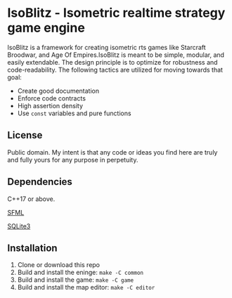 # IsoBlitz - Isometric realtime strategy game engine

IsoBlitz is a framework for creating isometric rts games like Starcraft Broodwar, and Age Of Empires.IsoBlitz is meant to be simple, modular, and easily extendable. The design principle is to optimize for robustness and code-readability. The following tactics are utilized for moving towards that goal:
* Create good documentation
* Enforce code contracts
* High assertion density
* Use `const` variables and pure functions

## License

Public domain. My intent is that any code or ideas you find here are 
truly and fully yours for any purpose in perpetuity.

## Dependencies

C++17 or above.

[SFML](https://github.com/SFML/SFML)

[SQLite3](https://sqlite.org/download.html)

## Installation

1. Clone or download this repo
2. Build and install the eninge: `make -C common`
3. Build and install the game: `make -C game`
4. Build and install the map editor: `make -C editor`
